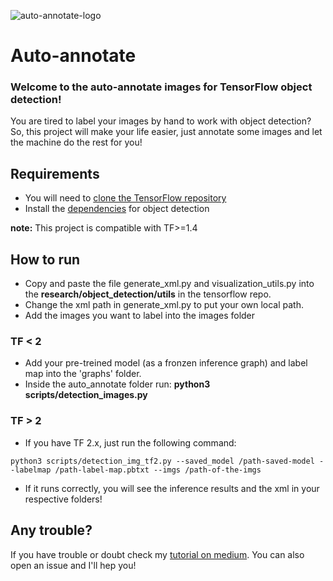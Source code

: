 ![auto-annotate-logo](https://raw.githubusercontent.com/Lucs1590/auto_annotate/master/images/logo.png)
# Auto-annotate
### Welcome to the auto-annotate images for TensorFlow object detection!

You are tired to label your images by hand to work with object detection? So, this project will make your life easier, just annotate some images and let the machine do the rest for you!

## Requirements
- You will need to [clone the TensorFlow repository](https://github.com/tensorflow/models)
- Install the [dependencies](https://tensorflow-object-detection-api-tutorial.readthedocs.io/en/tensorflow-1.14/install.html) for object detection

**note:** This project is compatible with TF>=1.4
## How to run
- Copy and paste the file generate_xml.py and visualization_utils.py into the **research/object_detection/utils** in the tensorflow repo.
- Change the xml path in generate_xml.py to put your own local path.
- Add the images you want to label into the images folder

### TF < 2
- Add your pre-treined model (as a fronzen inference graph) and label map into the 'graphs' folder.
- Inside the auto_annotate folder run: **python3 scripts/detection_images.py**
### TF > 2
- If you have TF 2.x, just run the following command:
```
python3 scripts/detection_img_tf2.py --saved_model /path-saved-model --labelmap /path-label-map.pbtxt --imgs /path-of-the-imgs
```

- If it runs correctly, you will see the inference results and the xml in your respective folders!

## Any trouble?
If you have trouble or doubt check my [tutorial on medium](https://medium.com/@alvaroleandrocavalcante/auto-annotate-images-for-tensorflow-object-detection-19b59f31c4d9?sk=0a189a8af4874462c1977c6f6738d759). You can also open an issue and I'll hep you!
